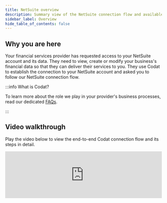 ```yaml
---
title: NetSuite overview
description: Summary view of the NetSuite connection flow and available support
sidebar_label: Overview
hide_table_of_contents: false
---
```


## Why you are here

Your financial services provider has requested access to your NetSuite account and its data. They need to view, create or modify your business's financial data so that they can deliver their services to you. They use Codat to establish the connection to your NetSuite account and asked you to follow our NetSuite connection flow.

:::info What is Codat?

To learn more about the role we play in your provider's business processes, read our dedicated [FAQs](/smb-help-hub/codat/faq).

:::

## Video walkthrough

Play the video below to view the end-to-end Codat connection flow and its steps in detail.

<div className="video-container">
  <iframe width="100%" height="" src="https://www.youtube.com/embed/UpfsAB2FNvg?si=mvOQ7Dk_eGyuL6Eo" title="YouTube video player" frameborder="0" allow="accelerometer; autoplay; clipboard-write; encrypted-media; gyroscope; picture-in-picture; web-share" allowfullscreen/>
</div>


## Support articles

For key steps of our NetSuite flow and associated troubleshooting, we provide dedicated support guides:

- [Configure NetSuite Cloud](/smb-help-hub/integrations/netsuite/suitecloud])
- [Understand bundles](/smb-help-hub/integrations/netsuite/bundles)
- [Resolve issues](/smb-help-hub/integrations/netsuite/troubleshooting)